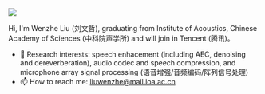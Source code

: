 <img src="https://github-readme-stats.vercel.app/api?username=WenzheLiu-Speech&show_icons=true&hide=issues&theme=dark&hide_title=false" />

Hi, I'm Wenzhe Liu (刘文哲), graduating from Institute of Acoustics, Chinese Academy of Sciences (中科院声学所) and will join in Tencent (腾讯)。
- 📕 Research interests: speech enhacement (including AEC, denoising and dereverberation), audio codec and speech compression, and microphone array signal processing (语音增强/音频编码/阵列信号处理)
- 📫 How to reach me: liuwenzhe@mail.ioa.ac.cn
<!--
- 🔭 I’m currently working on ...
- 🌱 I’m currently learning ...
- 👯 I’m looking to collaborate on ...
- 🤔 I’m looking for help with ...
- 💬 Ask me about ...
- 📫 How to reach me: ...
- 😄 Pronouns: ...
- ⚡ Fun fact: ... 
-->
